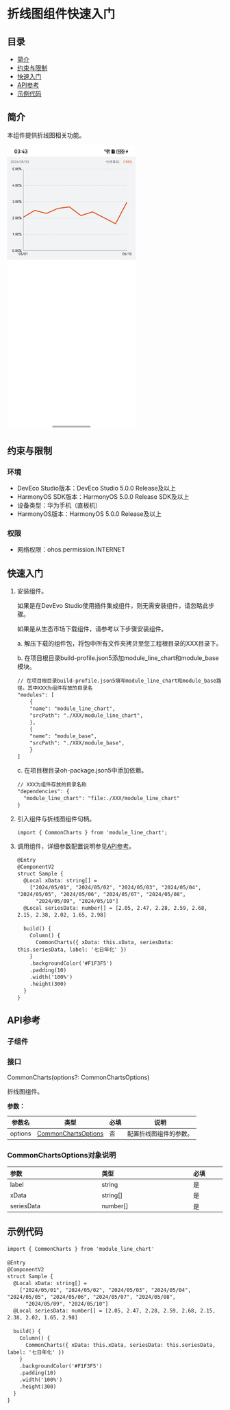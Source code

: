 # 折线图组件快速入门

## 目录

- [简介](#简介)
- [约束与限制](#约束与限制)
- [快速入门](#快速入门)
- [API参考](#API参考)
- [示例代码](#示例代码)

## 简介

本组件提供折线图相关功能。

<img src="screenshots/图表.png" width="300">

## 约束与限制

### 环境

* DevEco Studio版本：DevEco Studio 5.0.0 Release及以上
* HarmonyOS SDK版本：HarmonyOS 5.0.0 Release SDK及以上
* 设备类型：华为手机（直板机）
* HarmonyOS版本：HarmonyOS 5.0.0 Release及以上

### 权限

* 网络权限：ohos.permission.INTERNET

## 快速入门

1. 安装组件。

   如果是在DevEvo Studio使用插件集成组件，则无需安装组件，请忽略此步骤。

   如果是从生态市场下载组件，请参考以下步骤安装组件。

   a. 解压下载的组件包，将包中所有文件夹拷贝至您工程根目录的XXX目录下。

   b. 在项目根目录build-profile.json5添加module_line_chart和module_base模块。

    ```
    // 在项目根目录build-profile.json5填写module_line_chart和module_base路径。其中XXX为组件存放的目录名
    "modules": [
        {
        "name": "module_line_chart",
        "srcPath": "./XXX/module_line_chart",
        },
        {
        "name": "module_base",
        "srcPath": "./XXX/module_base",
        }
    ]
    ```
   c. 在项目根目录oh-package.json5中添加依赖。
    ```
    // XXX为组件存放的目录名称
    "dependencies": {
      "module_line_chart": "file:./XXX/module_line_chart"
    }
   ```

2. 引入组件与折线图组件句柄。

   ```
   import { CommonCharts } from 'module_line_chart';
   ```

3. 调用组件，详细参数配置说明参见[API参考](#API参考)。
   ```
   @Entry
   @ComponentV2
   struct Sample {
     @Local xData: string[] =
       ["2024/05/01", "2024/05/02", "2024/05/03", "2024/05/04", "2024/05/05", "2024/05/06", "2024/05/07", "2024/05/08",
         "2024/05/09", "2024/05/10"]
     @Local seriesData: number[] = [2.05, 2.47, 2.28, 2.59, 2.68, 2.15, 2.38, 2.02, 1.65, 2.98]
   
     build() {
       Column() {
         CommonCharts({ xData: this.xData, seriesData: this.seriesData, label: '七日年化' })
       }
       .backgroundColor('#F1F3F5')
       .padding(10)
       .width('100%')
       .height(300)
     }
   }
   ```

## API参考

### 子组件

### 接口

CommonCharts(options?: CommonChartsOptions)

折线图组件。

**参数：**

| 参数名  | 类型                                              | 必填 | 说明                 |
| ------- |-------------------------------------------------| ---- | -------------------- |
| options | [CommonChartsOptions](#CommonChartsOptions对象说明) | 否   | 配置折线图组件的参数。 |

### CommonChartsOptions对象说明

| <div style="width:200px" align="left">参数</div> | <div style="width:200px" align="left">类型</div> | <div style="width:80px" align="left">必填</div> | <div style="width:200px" align="left">说明</div> |
|:-----------------------------------------------|:-----------------------------------------------|:----------------------------------------------|:-----------------------------------------------|
| label                                          | string                                         | 是                                             | 折线图标签                                           |
| xData                                          | string[]                                       | 是                                             | 折线图横坐标                                          |
| seriesData                                     | number[]                                       | 是                                             | 折线图数据                                           |

## 示例代码
```
import { CommonCharts } from 'module_line_chart'

@Entry
@ComponentV2
struct Sample {
  @Local xData: string[] =
    ["2024/05/01", "2024/05/02", "2024/05/03", "2024/05/04", "2024/05/05", "2024/05/06", "2024/05/07", "2024/05/08",
      "2024/05/09", "2024/05/10"]
  @Local seriesData: number[] = [2.05, 2.47, 2.28, 2.59, 2.68, 2.15, 2.38, 2.02, 1.65, 2.98]

  build() {
    Column() {
      CommonCharts({ xData: this.xData, seriesData: this.seriesData, label: '七日年化' })
    }
    .backgroundColor('#F1F3F5')
    .padding(10)
    .width('100%')
    .height(300)
  }
}
```